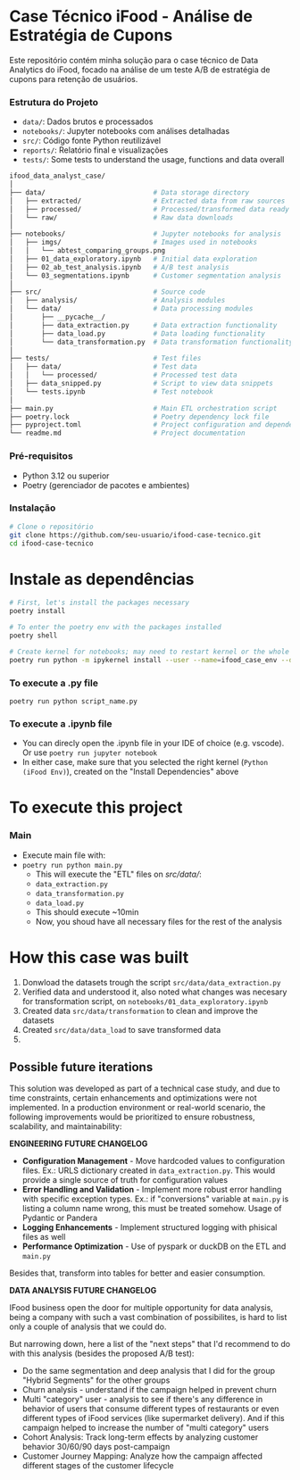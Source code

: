 # Case Técnico iFood - Análise de Estratégia de Cupons

Este repositório contém minha solução para o case técnico de Data Analytics do iFood, focado na análise de um teste A/B de estratégia de cupons para retenção de usuários.

### Estrutura do Projeto

- `data/`: Dados brutos e processados
- `notebooks/`: Jupyter notebooks com análises detalhadas
- `src/`: Código fonte Python reutilizável
- `reports/`: Relatório final e visualizações
- `tests/`: Some tests to understand the usage, functions and data overall


```bash
ifood_data_analyst_case/
│
├── data/                           # Data storage directory
│   ├── extracted/                  # Extracted data from raw sources
│   ├── processed/                  # Processed/transformed data ready for analysis
│   └── raw/                        # Raw data downloads
│
├── notebooks/                      # Jupyter notebooks for analysis
│   ├── imgs/                       # Images used in notebooks
│   │   └── abtest_comparing_groups.png
│   ├── 01_data_exploratory.ipynb   # Initial data exploration
│   ├── 02_ab_test_analysis.ipynb   # A/B test analysis
│   └── 03_segmentations.ipynb      # Customer segmentation analysis
│
├── src/                            # Source code
│   ├── analysis/                   # Analysis modules
│   └── data/                       # Data processing modules
│       ├── __pycache__/
│       ├── data_extraction.py      # Data extraction functionality
│       ├── data_load.py            # Data loading functionality
│       └── data_transformation.py  # Data transformation functionality
│
├── tests/                          # Test files
│   ├── data/                       # Test data
│   │   └── processed/              # Processed test data
│   ├── data_snipped.py             # Script to view data snippets
│   └── tests.ipynb                 # Test notebook
│
├── main.py                         # Main ETL orchestration script
├── poetry.lock                     # Poetry dependency lock file
├── pyproject.toml                  # Project configuration and dependencies
└── readme.md                       # Project documentation
```

### Pré-requisitos
- Python 3.12 ou superior
- Poetry (gerenciador de pacotes e ambientes)


### Instalação 

```bash
# Clone o repositório
git clone https://github.com/seu-usuario/ifood-case-tecnico.git
cd ifood-case-tecnico
```

# Instale as dependências
```bash
# First, let's install the packages necessary
poetry install 

# To enter the poetry env with the packages installed
poetry shell 

# Create kernel for notebooks; may need to restart kernel or the whole vscode/cursor/IDE of choice
poetry run python -m ipykernel install --user --name=ifood_case_env --display-name "Python (iFood Env)" 
```

### To execute a .py file
`poetry run python script_name.py`

### To execute a .ipynb file

- You can direcly open the .ipynb file in your IDE of choice (e.g. vscode). Or use `poetry run jupyter notebook`
- In either case, make sure that you selected the right kernel (`Python (iFood Env)`), created on the "Install Dependencies" above


# To execute this project

### Main 

- Execute main file with:
- `poetry run python main.py`
  - This will execute the "ETL" files on *src/data/*:
  - `data_extraction.py`
  - `data_transformation.py`
  - `data_load.py`
  - This should execute ~10min 
  - Now, you shoud have all necessary files for the rest of the analysis



# How this case was built

1. Donwload the datasets trough the script `src/data/data_extraction.py`
2. Verified data and understood it, also noted what changes was necesary for transformation script, on `notebooks/01_data_exploratory.ipynb`
3. Created data `src/data/transformation` to clean and improve the datasets
4. Created `src/data/data_load` to save transformed data
5. 


## Possible future iterations 

This solution was developed as part of a technical case study, and due to time constraints, certain enhancements and optimizations were not implemented. In a production environment or real-world scenario, the following improvements would be prioritized to ensure robustness, scalability, and maintainability:

**ENGINEERING FUTURE CHANGELOG**

- **Configuration Management** - Move hardcoded values to configuration files. Ex.: URLS dictionary created in `data_extraction.py`. This would provide a single source of truth for configuration values
- **Error Handling and Validation** -  Implement more robust error handling with specific exception types. Ex.: if "conversions" variable at `main.py` is listing a column name wrong, this must be treated somehow. Usage of Pydantic or Pandera
- **Logging Enhancements** - Implement structured logging with phisical files as well
- **Performance Optimization** - Use of pyspark or duckDB on the ETL and `main.py` 

Besides that, transform into tables for better and easier consumption. 

**DATA ANALYSIS FUTURE CHANGELOG**

IFood business open the door for multiple opportunity for data analysis, being a company with such a vast combination of possibilites, is hard to list only a couple of analysis that we could do. 

But narrowing down, here a list of the "next steps" that I'd recommend to do with this analysis (besides the proposed A/B test): 

- Do the same segmentation and deep analysis that I did for the group "Hybrid Segments" for the other groups
- Churn analysis - understand if the campaign helped in prevent churn 
- Multi "category" user - analysis to see if there's any difference in behavior of users that consume different types of restaurants or even different types of iFood services (like supermarket delivery). And if this campaign helped to increase the number of "multi category" users
- Cohort Analysis: Track long-term effects by analyzing customer behavior 30/60/90 days post-campaign
- Customer Journey Mapping: Analyze how the campaign affected different stages of the customer lifecycle

